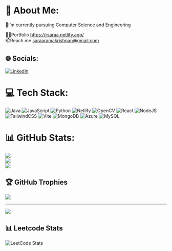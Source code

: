 <!--
**rsaraa/rsaraa** is a ✨ _special_ ✨ repository because its `README.md` (this file) appears on your GitHub profile.

Here are some ideas to get you started:

- 🔭 I’m currently working on ...
- 🌱 I’m currently learning ...
- 👯 I’m looking to collaborate on ...
- 🤔 I’m looking for help with ...
- 💬 Ask me about ...
- 📫 How to reach me: ...
- 😄 Pronouns: ...
- ⚡ Fun fact: ...
-->
# 💫 About Me:
🔭I’m currently pursuing Computer Science and Engineering<br>
<!--🌱I'm currently learning Microsoft Azure<br> -->
👨‍💻Portfolio https://rsaraa.netlify.app/<br>
📫Reach me saraaramakrishnan@gmail.com


## 🌐 Socials:
[![LinkedIn](https://img.shields.io/badge/LinkedIn-%230077B5.svg?logo=linkedin&logoColor=white)](https://linkedin.com/in/https://www.linkedin.com/in/saraa-ramakrishnan-8a055424b?utm_source=share&utm_campaign=share_via&utm_content=profile&utm_medium=android_app) 

# 💻 Tech Stack:
![Java](https://img.shields.io/badge/java-%23ED8B00.svg?style=flat&logo=openjdk&logoColor=white) ![JavaScript](https://img.shields.io/badge/javascript-%23323330.svg?style=flat&logo=javascript&logoColor=%23F7DF1E) ![Python](https://img.shields.io/badge/python-3670A0?style=flat&logo=python&logoColor=ffdd54) ![Netlify](https://img.shields.io/badge/netlify-%23000000.svg?style=flat&logo=netlify&logoColor=#00C7B7) ![OpenCV](https://img.shields.io/badge/opencv-%23white.svg?style=flat&logo=opencv&logoColor=white) ![React](https://img.shields.io/badge/react-%2320232a.svg?style=flat&logo=react&logoColor=%2361DAFB) ![NodeJS](https://img.shields.io/badge/node.js-6DA55F?style=flat&logo=node.js&logoColor=white) ![TailwindCSS](https://img.shields.io/badge/tailwindcss-%2338B2AC.svg?style=flat&logo=tailwind-css&logoColor=white) ![Vite](https://img.shields.io/badge/vite-%23646CFF.svg?style=flat&logo=vite&logoColor=white) ![MongoDB](https://img.shields.io/badge/MongoDB-%234ea94b.svg?style=flat&logo=mongodb&logoColor=white) ![Azure](https://img.shields.io/badge/azure-%230072C6.svg?style=flat&logo=microsoftazure&logoColor=white) ![MySQL](https://img.shields.io/badge/mysql-4479A1.svg?style=flat&logo=mysql&logoColor=white)
# 📊 GitHub Stats:
![](https://github-readme-stats.vercel.app/api?username=rsaraa&theme=dark&hide_border=false&include_all_commits=false&count_private=false)<br/>
![](https://github-readme-streak-stats.herokuapp.com/?user=rsaraa&theme=dark&hide_border=false)<br/>
![](https://github-readme-stats.vercel.app/api/top-langs/?username=rsaraa&theme=dark&hide_border=false&include_all_commits=false&count_private=false&layout=compact)

## 🏆 GitHub Trophies
![](https://github-profile-trophy.vercel.app/?username=rsaraa&theme=radical&no-frame=false&no-bg=true&margin-w=4)

---
[![](https://visitcount.itsvg.in/api?id=rsaraa&icon=0&color=0)](https://visitcount.itsvg.in)

<!-- Proudly created with GPRM ( https://gprm.itsvg.in ) -->

## 📊 Leetcode Stats
![LeetCode Stats](https://leetcard.jacoblin.cool/_saraa_r_?theme=dark&font=Patrick%20Hand&ext=heatmap)

